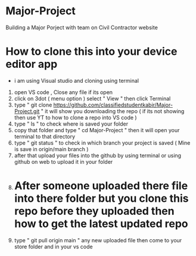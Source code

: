 # Major-Project
Building a Major Porject with team on Civil Contractor website 

# How to clone this into your device editor app 
- i am using Visual studio and cloning using terminal 
1. open VS code , Close any file if its open
2. click on 3dot ( menu option ) select " View " then click Terminal
3. type " git clone https://github.com/classifiedstudentkabir/Major-Project.git "
   it will show you downloading the repo ( if its not showing then use YT to how to clone a repo into VS code )
4. type " ls " to check where is saved your folder
5. copy that folder and type " cd Major-Project " then it will open your terminal to that directory
6. type " git status " to check in which branch your project is saved ( Mine is save in origin/main branch )
7.  after that upload your files into the github by using terminal or using github on web to upload it in your folder
8.  <h1>After someone uploaded there file into there folder but you clone this repo before they uploaded then how to get the latest updated repo</h1>
9.  type " git pull origin main " any new uploaded file then come to your store folder and in your vs code
